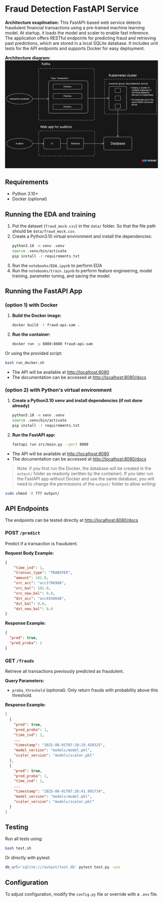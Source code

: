 # Fraud Detection FastAPI Service

**Architecture exaplination:**
This FastAPI-based web service detects fraudulent financial transactions using a pre-trained machine learning model. At startup, it loads the model and scaler to enable fast inference. The application offers RESTful endpoints for predicting fraud and retrieving past predictions, which are stored in a local SQLite database. It includes unit tests for the API endpoints and supports Docker for easy deployment.


**Architecture diagram:**
![Architecture Diagram](./diagram.png)


## Requirements

- Python 3.10+
- Docker (optional)

## Running the EDA and training

1. Put the dataset  (`fraud_mock.csv`) in the `data/` folder. So that the file path should be `data/fraud_mock.csv`.
2. Create a Python3.10 virtual environment and install the dependencies:
   ```sh
   python3.10 -m venv .venv
   source .venv/bin/activate
   pip install -r requirements.txt
   ```
2. Run the `notebooks/EDA.ipynb` to perform EDA
3. Run the `notebooks/train.ipynb` to perform feature engineering, model training, parameter tuning, and saving the model.

## Running the FastAPI App


### (option 1) with Docker

1. **Build the Docker image:**
   ```sh
   docker build -t fraud-api-sam .
   ```

2. **Run the container:**
   ```sh
   docker run -p 8080:8080 fraud-api-sam
   ```

Or using the provided script:
```sh
bash run_docker.sh
```
- The API will be available at [http://localhost:8080](http://localhost:8080)
- The documentation can be accessed at [http://localhost:8080/docs](http://localhost:8080/docs)

### (option 2) with Python's virtual environment

1. **Create a Python3.10 venv and install dependencies (if not done already)**
    ```sh
    python3.10 -m venv .venv
    source .venv/bin/activate
    pip install -r requirements.txt
    ```
2. **Run the FastAPI app:**
    ```sh
    fastapi run src/main.py --port 8080
    ```

- The API will be available at [http://localhost:8080](http://localhost:8080)
- The documentation can be accessed at [http://localhost:8080/docs](http://localhost:8080/docs)

> Note: if you first run the Docker, the database will be created in the `output/` folder as readonly (written by the container). If you later run the FastAPI app without Docker and use the same database, you will need to change the permissions of the `output/` folder to allow writing:
```sh
sudo chmod -R 777 output/
```

## API Endpoints

The endpoints can be tested directly at [http://localhost:8080/docs](http://localhost:8080/docs)

### POST `/predict`

Predict if a transaction is fraudulent.

**Request Body Example:**
```json
{
    "time_ind": 1, 
    "transac_type": "TRANSFER", 
    "amount": 181.0, 
    "src_acc": "acc1796908", 
    "src_bal": 181.0, 
    "src_new_bal": 0.0, 
    "dst_acc": "acc4938640", 
    "dst_bal": 0.0, 
    "dst_new_bal": 0.0
}

```

**Response Example:**
```json
{
  "pred": true,
  "pred_proba": 1
}
```

### GET `/frauds`

Retrieve all transactions previously predicted as fraudulent.

**Query Parameters:**
- `proba_threshold` (optional): Only return frauds with probability above this threshold.

**Response Example:**
```json
[
  {
    "pred": true,
    "pred_proba": 1,
    "time_ind": 1,
    ...
    "timestamp": "2025-08-01T07:38:29.450325",
    "model_version": "models/model.pkl",
    "scaler_version": "models/scaler.pkl"
  },
  {
    "pred": true,
    "pred_proba": 1,
    "time_ind": 1,
    ...
    "timestamp": "2025-08-01T07:38:41.991734",
    "model_version": "models/model.pkl",
    "scaler_version": "models/scaler.pkl"
  }
]
```

## Testing

Run all tests using:

```sh
bash test.sh
```

Or directly with pytest:

```sh
db_url='sqlite:///output/test.db' pytest test.py -svv
```

## Configuration

To adjust configuration, modify the `config.py` file or override with a `.env` file.
